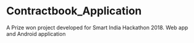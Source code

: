 # Contractbook_Application
A Prize won project developed for Smart India Hackathon 2018. Web app and Android application 
